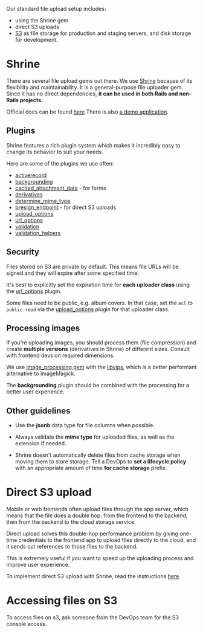 Our standard file upload setup includes:
- using the Shrine gem
- direct S3 uploads
- [S3](https://aws.amazon.com/s3/) as file storage for production and staging servers, and disk storage for development.

# Shrine
There are several file upload gems out there. We use [Shrine](https://github.com/janko-m/shrine) because of its flexibility and maintainability.
It is a general-purpose file uploader gem. Since it has no direct dependencies,
__it can be used in both Rails and non-Rails projects.__

Official docs can be found [here](https://shrinerb.com/)
There is also [a demo application](https://github.com/erikdahlstrand/shrine-rails-example).

## Plugins
Shrine features a rich plugin system which makes it incredibly easy to change its behavior to suit your needs.

Here are some of the plugins we use often:
- [activerecord](https://shrinerb.com/docs/plugins/activerecord)
- [backgrounding](https://shrinerb.com/docs/plugins/backgrounding)
- [cached_attachment_data](https://shrinerb.com/docs/plugins/cached_attachment_data) - for forms
- [derivatives](https://shrinerb.com/docs/plugins/derivatives)
- [determine_mime_type](https://shrinerb.com/docs/plugins/determine_mime_type)
- [presign_endpoint](https://shrinerb.com/docs/plugins/presign_endpoint) - for direct S3 uploads
- [upload_options](https://shrinerb.com/docs/plugins/upload_options)
- [url_options](https://shrinerb.com/docs/plugins/url_options)
- [validation](https://shrinerb.com/docs/validation)
- [validation_helpers](https://shrinerb.com/docs/plugins/validation_helpers)

## Security
Files stored on S3 are private by default. This means file URLs will be signed and they will expire after some specified time.

It's best to explicitly set the expiration time for **each uploader class** using the [url_options](https://shrinerb.com/docs/plugins/url_options) plugin.

Some files need to be public, e.g. album covers. In that case, set the `acl` to `public-read` via the [upload_options](https://shrinerb.com/docs/plugins/upload_options) plugin for that uploader class.

## Processing images
If you're uploading images, you should process them (file compression) and create **multiple versions** (derivatives in Shrine) of different sizes. Consult with frontend devs on required dimensions.

We use [image_processing gem](https://github.com/janko/image_processing) with the [libvips](https://libvips.github.io/libvips/), which is a better performant alternative to ImageMagick.

The **backgrounding** plugin should be combined with the processing for a better user experience.


## Other guidelines

- Use the **jsonb** data type for file columns when possible.

- Always validate the **mime type** for uploaded files, as well as the extension if needed.

- Shrine doesn't automatically delete files from cache storage when moving them to store storage. Tell a DevOps to **set a lifecycle policy** with an appropriate amount of time **for cache storage** prefix.

# Direct S3 upload
Mobile or web frontends often upload files through the app server, which means that the file does a double hop: from the frontend to the backend, then from the backend to the cloud storage service.

Direct upload solves this double-hop performance problem by giving one-time credentials to the frontend app to upload files directly to the cloud, and it sends out references to those files to the backend.

This is extremely useful if you want to speed up the uploading process and improve user experience.

To implement direct S3 upload with Shrine, read the instructions [here](https://shrinerb.com/docs/direct-s3).

# Accessing files on S3
To access files on s3, ask someone from the DevOps team for the S3 console access.
